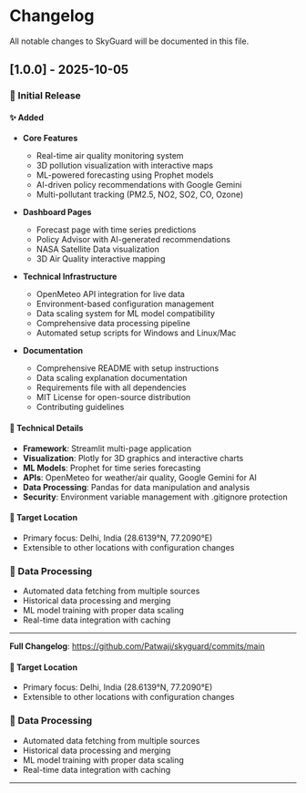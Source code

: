 # Changelog

All notable changes to SkyGuard will be documented in this file.

## [1.0.0] - 2025-10-05

### 🚀 Initial Release

#### ✨ Added
- **Core Features**
  - Real-time air quality monitoring system
  - 3D pollution visualization with interactive maps
  - ML-powered forecasting using Prophet models
  - AI-driven policy recommendations with Google Gemini
  - Multi-pollutant tracking (PM2.5, NO2, SO2, CO, Ozone)

- **Dashboard Pages**
  - Forecast page with time series predictions
  - Policy Advisor with AI-generated recommendations
  - NASA Satellite Data visualization
  - 3D Air Quality interactive mapping

- **Technical Infrastructure**
  - OpenMeteo API integration for live data
  - Environment-based configuration management
  - Data scaling system for ML model compatibility
  - Comprehensive data processing pipeline
  - Automated setup scripts for Windows and Linux/Mac

- **Documentation**
  - Comprehensive README with setup instructions
  - Data scaling explanation documentation
  - Requirements file with all dependencies
  - MIT License for open-source distribution
  - Contributing guidelines

#### 🔧 Technical Details
- **Framework**: Streamlit multi-page application
- **Visualization**: Plotly for 3D graphics and interactive charts
- **ML Models**: Prophet for time series forecasting
- **APIs**: OpenMeteo for weather/air quality, Google Gemini for AI
- **Data Processing**: Pandas for data manipulation and analysis
- **Security**: Environment variable management with .gitignore protection

#### 🎯 Target Location
- Primary focus: Delhi, India (28.6139°N, 77.2090°E)
- Extensible to other locations with configuration changes

### 🔄 Data Processing
- Automated data fetching from multiple sources
- Historical data processing and merging
- ML model training with proper data scaling
- Real-time data integration with caching

---

**Full Changelog**: https://github.com/Patwaji/skyguard/commits/main

#### 🎯 Target Location
- Primary focus: Delhi, India (28.6139°N, 77.2090°E)
- Extensible to other locations with configuration changes

### 🔄 Data Processing
- Automated data fetching from multiple sources
- Historical data processing and merging
- ML model training with proper data scaling
- Real-time data integration with caching

---

